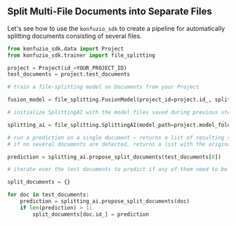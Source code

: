 ## Split Multi-File Documents into Separate Files

Let's see how to use the `konfuzio_sdk` to create a pipeline for automatically splitting documents consisting of 
several files. 

```python
from konfuzio_sdk.data import Project
from konfuzio_sdk.trainer import file_splitting

project = Project(id_=YOUR_PROJECT_ID)
test_documents = project.test_documents

# train a file-splitting model on Documents from your Project 

fusion_model = file_splitting.FusionModel(project_id=project.id_, split_point=0.5)

# initialize SplittingAI with the model files saved during previous step

splitting_ai = file_splitting.SplittingAI(model_path=project.model_folder + '/splitting_ai_models.tar.gz')

# run a prediction on a single document – returns a list of resulting subdocuments; 
# if no several documents are detected, returns a list with the original document

prediction = splitting_ai.propose_split_documents(test_documents[0])

# iterate over the test documents to predict if any of them need to be split

split_documents = {}

for doc in test_documents:
    prediction = splitting_ai.propose_split_documents(doc)
    if len(prediction) > 1:
        split_documents[doc.id_] = prediction
```